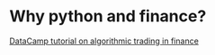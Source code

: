 # Why python and finance?

[DataCamp tutorial on algorithmic trading in finance](https://www.datacamp.com/community/tutorials/finance-python-trading)






